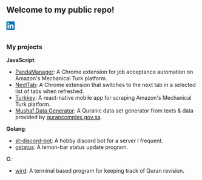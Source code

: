 ## Welcome to my public repo!
<a href="https://www.linkedin.com/in/abdisheikh/">
  <img align="left" alt="LinkedIn icon image" width="22px" src="https://raw.githubusercontent.com/saqfish/saqfish/master/assets/linkedin.svg" />
</a>
<br />
<br />

### My projects

**JavaScript**:
  - [PandaManager](https://github.com/saqfish/PandaManager): A Chrome extension for job acceptance automation on Amazon's Mechanical Turk platform.
  - [NextTab](https://github.com/saqfish/NextTab): A Chrome extension that switches to the next tab in a selected list of tabs when refreshed.
  - [Turkkey](https://github.com/saqfish/Turkkey): A react-native mobile app for scraping Amazon's Mechanical Turk platform.
  - [Mushaf Data Generator](https://github.com/saqfish/mushafDatasetGenerator): A Quranic data set generator from texts & data provided by [qurancomplex.gov.sa](https://qurancomplex.gov.sa/).
  
**Golang**:
  - [st-discord-bot](https://github.com/saqfish/st-discord-bot): A hobby discord bot for a server I frequent.
  - [gstatus](https://github.com/saqfish/gstatus): A lemon-bar status update program.

**C**:
  - [wird](https://github.com/saqfish/wird-c): A terminal based program for keeping track of Quran revision.
